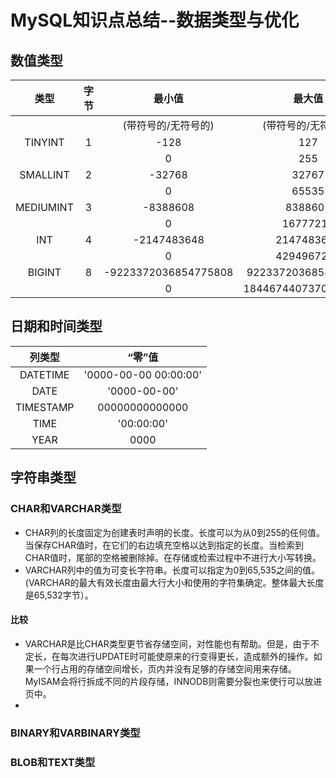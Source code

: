 # MySQL知识点总结--数据类型与优化 #
## 数值类型 ##
|类型|字节|最小值|最大值|
|:-:|:-:|:-:|:-:|
|||(带符号的/无符号的)|(带符号的/无符号的)|
|TINYINT|1|-128|127|
|||0|255|
|SMALLINT|2|-32768|32767|
|||0|65535|
|MEDIUMINT|3|-8388608|8388607|
|||0|16777215|
|INT|4|-2147483648|2147483647|
|||0|4294967295|
|BIGINT|8|-9223372036854775808|9223372036854775807|
|||0|18446744073709551615|
## 日期和时间类型 ##
|列类型|“零”值|
|:-:|:-:|
|DATETIME|'0000-00-00 00:00:00'|
|DATE|'0000-00-00'|
|TIMESTAMP|00000000000000|
|TIME|'00:00:00'|
|YEAR|0000|
## 字符串类型 ##
### CHAR和VARCHAR类型 ###
-	CHAR列的长度固定为创建表时声明的长度。长度可以为从0到255的任何值。当保存CHAR值时，在它们的右边填充空格以达到指定的长度。当检索到CHAR值时，尾部的空格被删除掉。在存储或检索过程中不进行大小写转换。
-	VARCHAR列中的值为可变长字符串。长度可以指定为0到65,535之间的值。(VARCHAR的最大有效长度由最大行大小和使用的字符集确定。整体最大长度是65,532字节）。
#### 比较 ####
-	VARCHAR是比CHAR类型更节省存储空间，对性能也有帮助。但是，由于不定长，在每次进行UPDATE时可能使原来的行变得更长，造成额外的操作。如果一个行占用的存储空间增长，页内并没有足够的存储空间用来存储。MyISAM会将行拆成不同的片段存储，INNODB则需要分裂也来使行可以放进页中。
-	
### BINARY和VARBINARY类型 ###
### BLOB和TEXT类型 ###